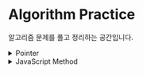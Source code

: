 # Algorithm Practice
알고리즘 문제를 풀고 정리하는 공간입니다.

<details>
<summary>Pointer</summary>

## Frequency Counter 빈도수 세기 패턴
- 보통 js 객체를 사용해서 다양한 값과 빈도를 수집하는 것

## Multiple Pointers 다중 포인터
- 이 패턴의 개념은 인덱스나 위치에 해당하는 포인터나 값을 만든 다음 특정 조건에 따라 중간 지점에서부터 시작 지점이나 끝 지점이나 양쪽 지점을 향해 이동시키는 것

## Sliding Window
- 규모가 큰 데이터셋에서 데이터의 하위 집합을 추적하는 이런 문제에 있어서 유용
- 정렬할 필요 없다.

## Divide and Conquer 분할과 정복
- 이 알고리즘은 주로 배열이나 문자열 같은 큰 규모의 데이터셋을 처리한다.
- 값을 찾기 위해 배열의 왼쪽에서 시작하여 오른쪽 끝까지 이동하는 것보다는 배열을 작은 조각으로 세분하여 각 조각들을 어디로 이동시킬지 결정하는 작업
- 이진 탐색

</details>

<details>
<summary>JavaScript Method</summary>

### sort()
- Tim Sort를 사용해서 구현되어짐
- 시간복잡도 O(n\log n)O(nlogn), stable, in-place 정렬
- 요소가 문자열로 취급되어 정렬됨.
- 프로퍼티 값이 문자열인 경우 산술 연산으로 비교하면 NaN이 나온다. 비교 연산으로 사용하기
- 기본 정렬 순서는 유니코드 코드 포인트의 순서를 따른다.
```js
let arr = [ 1, 2, 15 ];
arr.sort() // 1, 15, 2
```
- 기본 정렬 기준 대신 새로운 정렬 기준을 만들려면 `arr.sort()`에 새로운 함수를 넘겨주어야 한다.
  - 인수로 넘겨주는 함수는 반드시 값 두 개를 비교해야 하고 양수나 음수 또는 0을 반환해야 한다.
  - 반환값 < 0 0보다 작으면 비교 함수의 첫 번째 인수를 우선하여 정렬하고,
  - 반환값 = 0 이면 정렬하지 않으며,
  - 반환값 > 0 0보다 크면 두 번째 인수를 우선하여 정렬한다.

### reverse()
- 요소 순서를 뒤집는다.

### indexOf(value)
- value가 들어있는 index를 리턴

### String.prototype.charCodeAt()
- 주어진 인덱스에 대한 UTF-16 코드를 나타내는 0부터 65535 사이의 정수를 반환한다.


### Object.entries
- for...in와 같은 순서로 주어진 객체 자체의 enumerable 속성 `[key, value]` 쌍의 배열을 반환한다. (for-in 루프는 프로토 타입 체인의 속성도 열거한다.)

### String.prototype.localeCompare()
- 참조 문자열이 정렬 순서에서 지정된 문자열의 앞인지 뒤인지 또는 지정된 문자열과 동일한지 여부를 나타내는 숫자를 반환한다.
  - 음수 : 지정된 문자열의 전에 발생하는 경우
  - 0 : 지정된 문자열과 참조 문자열이 동일한 경우
  - 양수 : 지정된 문자열의 다음에 발생하는 경우
- 큰 배열을 정렬하는 것과 같이 많은 수의 문자열을 비교할 경우에는 `Intl.Collator - compare` 을 사용하는 것이 좋다고 한다.
  - Intl.Collator 쓸 때 대문자 먼저 오도록 하는 방법
  ```js
  console.log(['Z', 'a', 'z', 'ä'].sort(new Intl.Collator('de', { caseFirst: 'upper' } ).compare));
  // expected output: ["a", "ä", "Z", "z"]
  ```

```js
const a = 'réservé'; // with accents, lowercase
const b = 'RESERVE'; // no accents, uppercase

console.log(a.localeCompare(b));
// expected output: 1
console.log(a.localeCompare(b, 'en', { sensitivity: 'base' }));
// expected output: 0
```
- 대소문자를 구문하지 않는 정렬
```js
let items = ['reserve', 'Premier', 'click', 'communicate', 'cafe', 'Adieu'];
items.sort( (a, b) => a.localeCompare(b, 'fr', {ignorePunctuation: true}));
```

### in 연산자
- in 연산자는 명시된 속성이 명시된 객체에 존재하면 true를 반환
- `속성 in 객체명`

### indexOf
- 원본 배열에서 인수로 전달된 요소를 검색하여 인덱스를 반환한다.
- 원본  배열에 인수로 전달한 요소와 중복되는 요소가 여러 개 있다면 첫 번째로 검색된 요소의 인덱스를 반환한다.
- 존재하지 않으면 -1 을 반환한다.

### lastIndexOf
- 주어진 값과 일치하는 부분을 fromIndex로부터 역순으로 탐색하여 최초로 마주치는 인덱스를 반환한다.
- 일치하는 부분이 없으면 -1을 반환한다.

### String.fromCharCode()
- UTF-16 코드 유닛의 시퀀스로부터 문자열을 생성해 반환한다.
```js
console.log(String.fromCharCode(189, 43, 190, 61));
// expected output: "½+¾="
```

### Array.prototype.includes()
- 배열이 특정 요소를 포함하고 있는지 판별

### enumerable
- 프로토타입에 isAnagram 정의 후 for in 루프를 돌리면 isAnagram 자체가 노출되게 된다. for-in 이나 Object.keys() 에서 노출되지 않도록 숨기는 것이 좋다.
```js
console.log(Object.keys(String.prototype));
// [ 'isAnagram' ]

for (const key in String.prototype) {
  console.log(key)
}
```

### Array.prototype.find()

```js
const array1 = [5, 12, 8, 130, 44];

const found = array1.find(element => element > 10);

console.log(found);
// expected output: 12
```

### Array.prototype.findLast()

</details>